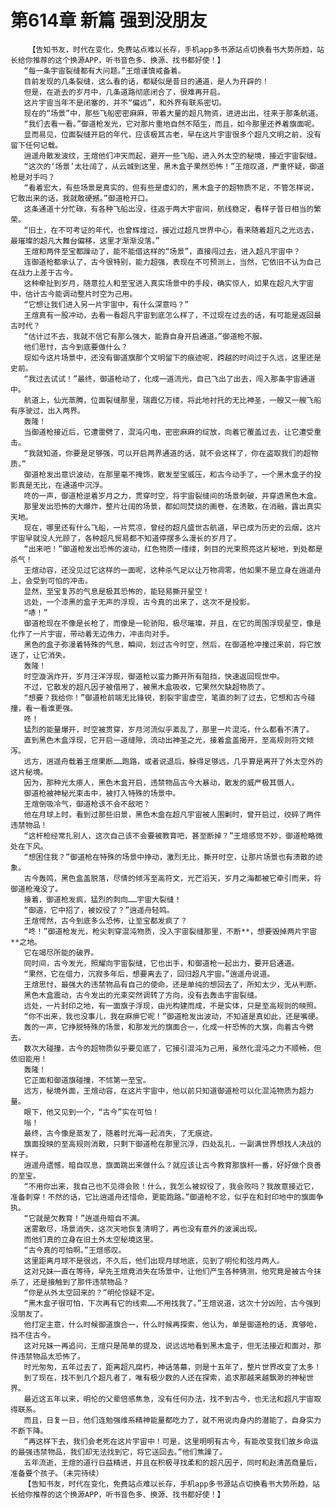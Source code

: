 # 第614章 新篇 强到没朋友
        【告知书友，时代在变化，免费站点难以长存，手机app多书源站点切换看书大势所趋，站长给你推荐的这个换源APP，听书音色多、换源、找书都好使！】
       “每一条宇宙裂缝都有大问题。”王煊谨慎戒备着。
       目前发现的几条裂缝，这么看的话，都疑似是昔日的通道，是人为开辟的！
       但是，在逝去的岁月中，几条道路彻底闭合了，很难再开启。
       这片宇宙当年不是闭塞的，并不“偏远”，和外界有联系密切。
       现在的“场景”中，那些飞船密密麻麻，带着大量的超凡物资，进进出出，往来于那条航道。
       “我们去看一看。”御道枪发光，它对那片重地自然不陌生，而且，如今那里还养着旗面呢。
       显而易见，位面裂缝开启的年代，应该极其古老，早在这片宇宙很多个超凡文明之前，没有留下任何记载。
       逍遥舟散发波纹，王煊他们冲天而起，避开一些飞船，进入外太空的秘境，接近宇宙裂缝。
       “这次的‘场景’太壮阔了，从云城到这里，黑木盒子果然恐怖！”王煊叹道，严重怀疑，御道枪是对手吗？
       “看着宏大，有些场景是真实的，但有些是虚幻的，黑木盒子的超物质不足，不管怎样说，它敢出来的话，我就敢硬撼。”御道枪开口。
       这条通道十分忙碌，有各种飞船出没，往返于两大宇宙间，航线稳定，看样子昔日相当的繁荣。
       “旧土，在不可考证的年代，也曾辉煌过，接近过超凡世界中心，看来随着超凡之光远去，最璀璨的超凡大舞台偏移，这里才渐渐没落。”
       王煊和两件至宝都躁动了，能不能借这样的“场景”，直接闯过去，进入超凡宇宙中？
       连御道枪都承认了，古今很特别，能力超强，表现在不可预测上，当然，它依旧不认为自己在战力上差于古今。
       这种牵扯到岁月，随意拉人和至宝进入真实场景中的手段，确实惊人，如果在超凡大宇宙中，估计古今能调动整片时空为己用。
       “它想让我们进入另一片宇宙中，有什么深意吗？”
       王煊真有一股冲动，去看一看超凡宇宙到底怎么样了，不过现在过去的话，有可能是返回最古时代？
       “估计过不去，我就不信它有那么强大，能靠自身开启通道。”御道枪不服。
       他们思忖，古今到底要做什么？
       现如今这片场景中，还没有御道旗那个文明留下的痕迹呢，跨越的时间过于久远，这里还是史前。
       “我过去试试！”最终，御道枪动了，化成一道流光，自己飞出了出去，闯入那条宇宙通道中。
       航道上，仙光蒸腾，位面裂缝那里，瑞霞亿万缕，将此地衬托的无比神圣，一艘又一艘飞船有序驶过，出入两界。
       轰隆！
       当御道枪接近后，它遭雷劈了，混沌闪电，密密麻麻的绽放，向着它覆盖过去，让它遭受重击。
       “我就知道，你要是足够强，可以开启两界通道的话，就不会这样了，你在盗取我们的超物质。”
       御道枪发出意识波动，在那里毫不掩饰，散发至宝威压，和古今动手了，一个黑木盒子的投影真是无比，在通道中沉浮。
       咚的一声，御道枪逆着岁月之力，贯穿时空，将宇宙裂缝间的场景刺破，并穿透黑色木盒。
       那里发出恐怖的大爆炸，整片壮阔的场景，都如同焚烧的画卷，在溃散，在消融，露出真实天地。
       现在，哪里还有什么飞船，一片荒凉，曾经的超凡盛世古航道，早已成为历史的云烟，这片宇宙早就没人光顾了，各种超凡贸易都不知道停摆多么漫长的岁月了。
       “出来吧！”御道枪发出恐怖的波动，红色物质一缕缕，刺目的光束照亮这片秘地，到处都是杀气！
       王煊动容，还没见过它这样的一面呢，这种杀气足以让万物凋零，他如果不是立身在逍遥舟上，会受到可怕的冲击。
       显然，至宝复苏的气息是极其恐怖的，能轻易撕开星空！
       远处，一个漆黑的盒子无声的浮现，古今真的出来了，这次不是投影。
       “哧！”
       御道枪现在不像是长枪了，而像是一轮骄阳，极尽璀璨，并且，在它的周围浮现星空，像是化作了一片宇宙，带动着无边伟力，冲击向对手。
       黑色的盒子弥漫着特殊的气息，瞬间，划过古今时空，然后，在御道枪冲撞过来前，将它放逐了，让它消失。
       轰隆！
       时空漩涡炸开，岁月汪洋浮现，御道枪以蛮力撕开所有阻挡，快速返回现世中。
       不过，它散发的超凡因子被借用了，被黑木盒吸收，它果然欠缺超物质了。
       “想要？我给你！”御道枪前端无比锋锐，割裂宇宙虚空，笔直的刺了过去，它想和古今碰撞，看一看谁更强。
       咚！
       猛烈的能量爆开，时空被贯穿，岁月河流似乎紊乱了，那里一片混沌，什么都看不清了。
       直到黑色木盒浮现，它开启一道缝隙，流动出神圣之光，接着盒盖揭开，至高规则符文倾泻。
       远方，逍遥舟载着王煊果断……跑路，或者说退后，躲得足够远，几乎算是离开了外太空外的这片秘境。
       因为，那种光太瘆人，黑色木盒开启，违禁物品古今大暴动，散发的威严极其慑人。
       御道枪被神秘光束击中，被打入特殊的场景中。
       王煊倒吸冷气，御道枪该不会不敌吧？
       他在月球上时，看到过那些旧景，黑色木盒在超凡宇宙被人围剿时，曾开启过，绞碎了两件违禁物品！
       “这杆枪经常扎别人，这次自己该不会要被教育吧，甚至断掉？”王煊感觉不妙，御道枪略微处在下风。
       “想困住我？”御道枪在特殊的场景中挣动，激烈无比，撕开时空，让那片场景也有溃散的迹象。
       古今轰鸣，黑色盒盖脱落，尽情的倾泻至高符文，光芒滔天，岁月之海都被它牵引而来，将御道枪淹没了。
       接着，御道枪发疯，猛烈的刺向……宇宙大裂缝！
       “御道，它中招了，被奴役了？”逍遥舟轻鸣。
       王煊愕然，古今到底多么恐怖，让至宝都发疯了？
       “咚！”御道枪发光，枪尖刺穿混沌物质，没入宇宙裂缝那里，不断**，想要毁掉两片宇宙**之地。
       它在竭尽所能的破界。
       同时间，古今发光，照耀向宇宙裂缝，它也出手，和御道枪一起出力，要开启通道。
       “果然，它在借力，沉寂多年后，想要离去了，回归超凡宇宙。”逍遥舟说道。
       王煊思忖，最强大的违禁物品有自己的使命，还是单纯的想回去了，所知太少，无从判断。
       黑色木盒震动，古今发出的光束突然调转了方向，没有去轰击宇宙裂缝。
       远处，一片封印之地，有一面旗子浮现，由光构建而成，不是实体，只是至高规则的映照。
       “你不出来，我也没事儿，我在麻痹它呢！”御道枪发出波动，不知道是真如此，还是嘴硬。
       轰的一声，它挣脱特殊的场景，和那发光的旗面合一，化成一杆恐怖的大旗，向着古今劈去。
       数次大碰撞，古今的超物质似乎要见底了，它接引混沌为己用，虽然化混沌之力不顺畅，但依旧能用！
       轰隆！
       它正面和御道旗碰撞，不怵第一至宝。
       远方，秘境外面，王煊动容，在这片宇宙中，他以前只知道御道枪可以化混沌物质为超力量。
       眼下，他又见到一个，“古今”实在可怕！
       嗡！
       最终，古今像是蒸发了，随着时光海一起消失，了无痕迹。
       旗面投映的至高规则消散，只剩下御道枪在那里沉浮，四处乱扎，一副满世界想找人决战的样子。
       逍遥舟遗憾，暗自叹息，旗面跳出来做什么？就应该让古今教育那旗杆一番，好好做个良善的至宝。
       “不用你出来，我自己也不见得会败！什么，我怎么被奴役了，我会败吗？我故意接近它，准备刺穿！不然的话，它比逍遥舟还惜命，更能跑路。”御道枪不忿，似乎在和封印地中的旗面争执。
       “它就是欠教育！”逍遥舟暗自不满。
       迷雾散尽，场景消失，这次天地恢复清明了，再也没有意外的波澜出现。
       而他们真的立身在旧土外太空秘境这里。
       “古今真的可怕啊。”王煊感叹。
       这里距离月球不是很远，不久后，他们出现月球地底，见到了明伦和弦月两人。
       这对兄妹一直在等待，早先王煊竟消失在场景中，让他们产生各种猜测，他究竟是被古今抹杀了，还是接触到了那件违禁物品？
       “你是从外太空回来的？”明伦惊疑不定。
       “黑木盒子很可怕，下次再有它的线索……不用找我了。”王煊说道，这次十分凶险，古今强到没朋友了。
       他打定主意，什么时候御道旗合一，什么时候再探索，他认为，单是御道枪的话，真够呛，挡不住古今。
       这对兄妹一再追问，王煊只是简单的提及，说远远地看到黑木盒子，但无法接近和面对，那件违禁物品太恐怖了。
       时光匆匆，五年过去了，距离超凡腐朽，神话落幕，则是十五年了，整片世界改变了太多！
       到了现在，找不到几个超凡者了，唯有极少数的人还在探索，追求那越来越飘渺的神秘世界。
       最近这五年以来，明伦的父辈倍感焦急，没有任何办法，找不到古今，也无法和超凡宇宙取得联系。
       而且，日复一日，他们连勉强维系精神能量都吃力了，就不用说肉身内的潜能了，自身实力不断下降。
       “再这样下去，我们会老死在这片宇宙中！可是，这里明明有古今，有能改变我们故乡命运的最强违禁物品，我们却无法找到它，将它送回去。”他们焦躁了。
       五年流逝，王煊的道行日益精进，并且在积极寻找柔和的超凡因子，同时和赵清菡商量后，准备要个孩子。（未完待续）
       【告知书友，时代在变化，免费站点难以长存，手机app多书源站点切换看书大势所趋，站长给你推荐的这个换源APP，听书音色多、换源、找书都好使！】